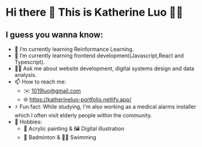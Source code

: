 # Hi there 👋 This is Katherine Luo :woman_technologist:
## I guess you wanna know:

- 🔭 I’m currently learning Reinformance Learning.
- 🌱 I’m currently learning frontend development(Javascript,React and Typescript).
- :raising_hand_woman:  Ask me about website development, digital systems design and data analysis.
- 📫 How to reach me: 
  - :envelope:  1019luo@gmail.com
  - :globe_with_meridians:  https://katherineluo-portfolio.netlify.app/
- ⚡ Fun fact: While studying, I'm also working as a medical alarms installer which I often visit elderly people within the community.
- :teddy_bear: Hobbies:
  - :art: Acrylic painting & :framed_picture: Digital illustration
  - :badminton: Badminton & :swimming_woman: Swimming
